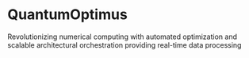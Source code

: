 # QuantumOptimus
Revolutionizing numerical computing with automated optimization and scalable architectural orchestration providing real-time data processing
